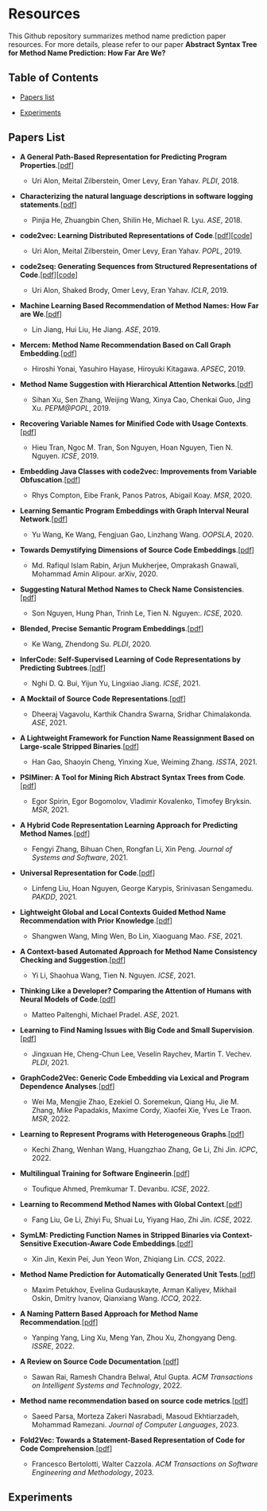 # Resources
This Github repository summarizes method name prediction paper resources. For more details, please refer to our paper **Abstract Syntax Tree for Method Name Prediction: How Far Are We?**

## Table of Contents
- [Papers list](#Papers-List)

- [Experiments](#Experiments)

## Papers List
- **A General Path-Based Representation for Predicting Program Properties**.[[pdf](https://arxiv.org/abs/1803.09544)]
  - Uri Alon, Meital Zilberstein, Omer Levy, Eran Yahav. *PLDI*, 2018.
  
- **Characterizing the natural language descriptions in software logging statements**.[[pdf](https://dl.acm.org/doi/10.1145/3238147.3238193)]
  - Pinjia He, Zhuangbin Chen, Shilin He, Michael R. Lyu. *ASE*, 2018.
  
- **code2vec: Learning Distributed Representations of Code**.[[pdf](http://arxiv.org/abs/1803.09473)][[code](https://github.com/tech-srl/code2vec)]
  - Uri Alon, Meital Zilberstein, Omer Levy, Eran Yahav. *POPL*, 2019.
  
- **code2seq: Generating Sequences from Structured Representations of Code**.[[pdf](http://arxiv.org/abs/1808.01400)][[code](https://github.com/tech-srl/code2seq)]
  - Uri Alon, Shaked Brody, Omer Levy, Eran Yahav. *ICLR*, 2019.
  
- **Machine Learning Based Recommendation of Method Names: How Far are We**.[[pdf](https://ieeexplore.ieee.org/document/8952208)]
  - Lin Jiang, Hui Liu, He Jiang. *ASE*, 2019.
  
- **Mercem: Method Name Recommendation Based on Call Graph Embedding**.[[pdf](http://arxiv.org/abs/1907.05690)]
  - Hiroshi Yonai, Yasuhiro Hayase, Hiroyuki Kitagawa. *APSEC*, 2019.
  
- **Method Name Suggestion with Hierarchical Attention Networks**.[[pdf](https://doi.org/10.1145/3294032.3294079)]
  - Sihan Xu, Sen Zhang, Weijing Wang, Xinya Cao, Chenkai Guo, Jing Xu. *PEPM@POPL*, 2019.
  
- **Recovering Variable Names for Minified Code with Usage Contexts**.[[pdf](http://arxiv.org/abs/1906.03488)]
  - Hieu Tran, Ngoc M. Tran, Son Nguyen, Hoan Nguyen, Tien N. Nguyen. *ICSE*, 2019.
  
- **Embedding Java Classes with code2vec: Improvements from Variable Obfuscation**.[[pdf](https://arxiv.org/abs/2004.02942)]
  - Rhys Compton, Eibe Frank, Panos Patros, Abigail Koay. *MSR*, 2020.
  
- **Learning Semantic Program Embeddings with Graph Interval Neural Network**.[[pdf](https://arxiv.org/abs/2005.09997)]
  - Yu Wang, Ke Wang, Fengjuan Gao, Linzhang Wang. *OOPSLA*, 2020.
  
- **Towards Demystifying Dimensions of Source Code Embeddings**.[[pdf](https://arxiv.org/abs/2008.13064)]
  - Md. Rafiqul Islam Rabin, Arjun Mukherjee, Omprakash Gnawali, Mohammad Amin Alipour. arXiv, 2020.
  
- **Suggesting Natural Method Names to Check Name Consistencies**.[[pdf](https://doi.org/10.1145/3377811.3380926)]
  - Son Nguyen, Hung Phan, Trinh Le, Tien N. Nguyen:. *ICSE*, 2020.
  
- **Blended, Precise Semantic Program Embeddings**.[[pdf](https://doi.org/10.1145/3385412.3385999)]
  - Ke Wang, Zhendong Su. *PLDI*, 2020.
  
- **InferCode: Self-Supervised Learning of Code Representations by Predicting Subtrees**.[[pdf](https://arxiv.org/abs/2012.07023)]
  - Nghi D. Q. Bui, Yijun Yu, Lingxiao Jiang. *ICSE*, 2021.
  
- **A Mocktail of Source Code Representations**.[[pdf](https://arxiv.org/abs/2106.10918)]
  - Dheeraj Vagavolu, Karthik Chandra Swarna, Sridhar Chimalakonda. *ASE*, 2021.
  
- **A Lightweight Framework for Function Name Reassignment Based on Large-scale Stripped Binaries**.[[pdf](https://doi.org/10.1145/3460319.3464804)]
  - Han Gao, Shaoyin Cheng, Yinxing Xue, Weiming Zhang. *ISSTA*, 2021.
  
- **PSIMiner: A Tool for Mining Rich Abstract Syntax Trees from Code**.[[pdf](https://arxiv.org/abs/2103.12778)]
  - Egor Spirin, Egor Bogomolov, Vladimir Kovalenko, Timofey Bryksin. *MSR*, 2021.
  
- **A Hybrid Code Representation Learning Approach for Predicting Method Names**.[[pdf](https://doi.org/10.1016/j.jss.2021.111011)]
  - Fengyi Zhang, Bihuan Chen, Rongfan Li, Xin Peng. *Journal of Systems and Software*, 2021.
  
- **Universal Representation for Code**.[[pdf](https://arxiv.org/abs/2103.03116)]
  - Linfeng Liu, Hoan Nguyen, George Karypis, Srinivasan Sengamedu. *PAKDD*, 2021.
  
- **Lightweight Global and Local Contexts Guided Method Name Recommendation with Prior Knowledge**.[[pdf](https://doi.org/10.1145/3468264.3468567)]
  - Shangwen Wang, Ming Wen, Bo Lin, Xiaoguang Mao. *FSE*, 2021.
  
- **A Context-based Automated Approach for Method Name Consistency Checking and Suggestion**.[[pdf](https://arxiv.org/abs/2103.00269)]
  - Yi Li, Shaohua Wang, Tien N. Nguyen. *ICSE*, 2021.
  
- **Thinking Like a Developer? Comparing the Attention of Humans with Neural Models of Code**.[[pdf](https://doi.org/10.1109/ASE51524.2021.9678712)]
  - Matteo Paltenghi, Michael Pradel. *ASE*, 2021.
  
- **Learning to Find Naming Issues with Big Code and Small Supervision**.[[pdf](https://doi.org/10.1145/3453483.3454045)]
  - Jingxuan He, Cheng-Chun Lee, Veselin Raychev, Martin T. Vechev. *PLDI*, 2021.

- **GraphCode2Vec: Generic Code Embedding via Lexical and Program Dependence Analyses**.[[pdf](https://arxiv.org/abs/2112.01218)]
  - Wei Ma, Mengjie Zhao, Ezekiel O. Soremekun, Qiang Hu, Jie M. Zhang, Mike Papadakis, Maxime Cordy, Xiaofei Xie, Yves Le Traon. *MSR*, 2022.

- **Learning to Represent Programs with Heterogeneous Graphs**.[[pdf](https://arxiv.org/abs/2012.04188)]
  - Kechi Zhang, Wenhan Wang, Huangzhao Zhang, Ge Li, Zhi Jin. *ICPC*, 2022.

- **Multilingual Training for Software Engineerin**.[[pdf](https://arxiv.org/abs/2112.02043)]
  - Toufique Ahmed, Premkumar T. Devanbu. *ICSE*, 2022.

- **Learning to Recommend Method Names with Global Context**.[[pdf](https://arxiv.org/abs/2201.10705)]
  - Fang Liu, Ge Li, Zhiyi Fu, Shuai Lu, Yiyang Hao, Zhi Jin. *ICSE*, 2022.

- **SymLM: Predicting Function Names in Stripped Binaries via Context-Sensitive Execution-Aware Code Embeddings**.[[pdf](https://doi.org/10.1145/3548606.3560612)]
  - Xin Jin, Kexin Pei, Jun Yeon Won, Zhiqiang Lin. *CCS*, 2022.

- **Method Name Prediction for Automatically Generated Unit Tests**.[[pdf](https://ieeexplore.ieee.org/abstract/document/9763112)]
  - Maxim Petukhov, Evelina Gudauskayte, Arman Kaliyev, Mikhail Oskin, Dmitry Ivanov, Qianxiang Wang. *ICCQ*, 2022.
  
- **A Naming Pattern Based Approach for Method Name Recommendation**.[[pdf](https://doi.org/10.1109/ISSRE55969.2022.00041)]
  - Yanping Yang, Ling Xu, Meng Yan, Zhou Xu, Zhongyang Deng. *ISSRE*, 2022.
  
- **A Review on Source Code Documentation**.[[pdf](https://dl.acm.org/doi/10.1145/3519312)]
  - Sawan Rai, Ramesh Chandra Belwal, Atul Gupta. *ACM Transactions on Intelligent Systems and Technology*, 2022.

- **Method name recommendation based on source code metrics**.[[pdf](https://www.sciencedirect.com/science/article/abs/pii/S2590118422000740?via%3Dihub)]
  - Saeed Parsa, Morteza Zakeri Nasrabadi, Masoud Ekhtiarzadeh, Mohammad Ramezani. *Journal of Computer Languages*, 2023.
  
- **Fold2Vec: Towards a Statement-Based Representation of Code for Code Comprehension**.[[pdf](https://dl.acm.org/doi/10.1145/3514232)]
  - Francesco Bertolotti, Walter Cazzola. *ACM Transactions on Software Engineering and Methodology*, 2023.

## Experiments
